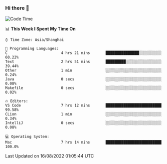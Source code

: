### Hi there 👋


<!--START_SECTION:waka-->
![Code Time](http://img.shields.io/badge/Code%20Time-663%20hrs%2029%20mins-blue)

📊 **This Week I Spent My Time On** 

```text
⌚︎ Time Zone: Asia/Shanghai

💬 Programming Languages: 
C                        4 hrs 21 mins       ███████████████░░░░░░░░░░   60.22% 
Text                     2 hrs 51 mins       █████████░░░░░░░░░░░░░░░░   39.44% 
Other                    1 min               ░░░░░░░░░░░░░░░░░░░░░░░░░   0.24% 
Java                     0 secs              ░░░░░░░░░░░░░░░░░░░░░░░░░   0.08% 
Makefile                 0 secs              ░░░░░░░░░░░░░░░░░░░░░░░░░   0.02%

🔥 Editors: 
VS Code                  7 hrs 12 mins       █████████████████████████   99.58% 
CLion                    1 min               ░░░░░░░░░░░░░░░░░░░░░░░░░   0.34% 
IntelliJ                 0 secs              ░░░░░░░░░░░░░░░░░░░░░░░░░   0.08%

💻 Operating System: 
Mac                      7 hrs 14 mins       █████████████████████████   100.0%

```


 Last Updated on 16/08/2022 01:05:44 UTC
<!--END_SECTION:waka-->

<!--
**SillyPasty/SillyPasty** is a ✨ _special_ ✨ repository because its `README.md` (this file) appears on your GitHub profile.

Here are some ideas to get you started:

- 🔭 I’m currently working on ...
- 🌱 I’m currently learning ...
- 👯 I’m looking to collaborate on ...
- 🤔 I’m looking for help with ...
- 💬 Ask me about ...
- 📫 How to reach me: ...
- 😄 Pronouns: ...
- ⚡ Fun fact: ...
-->


